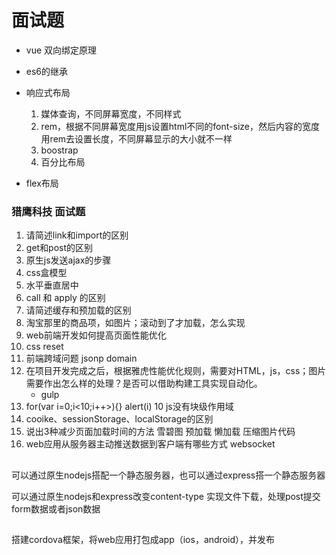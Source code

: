 # 面试题

* vue 双向绑定原理

* es6的继承

* 响应式布局
    1. 媒体查询，不同屏幕宽度，不同样式
    2. rem，根据不同屏幕宽度用js设置html不同的font-size，然后内容的宽度用rem去设置长度，不同屏幕显示的大小就不一样
    3. boostrap
    4. 百分比布局

* flex布局

### 猎鹰科技 面试题

1. 请简述link和import的区别
2. get和post的区别
3. 原生js发送ajax的步骤
4. css盒模型
5. 水平垂直居中
6. call 和 apply 的区别
7. 请简述缓存和预加载的区别
8. 淘宝那里的商品项，如图片；滚动到了才加载，怎么实现
9. web前端开发如何提高页面性能优化
10. css reset
11. 前端跨域问题
    jsonp domain
12. 在项目开发完成之后，根据雅虎性能优化规则，需要对HTML，js，css；图片需要作出怎么样的处理？是否可以借助构建工具实现自动化。
    * gulp
13. for(var i=0;i<10;i++>){} alert(i)
    10
    js没有块级作用域
14. cooike、sessionStorage、localStorage的区别
15. 说出3种减少页面加载时间的方法
    雪碧图
    预加载
    懒加载
    压缩图片代码
16. web应用从服务器主动推送数据到客户端有哪些方式
    websocket





## 

可以通过原生nodejs搭配一个静态服务器，也可以通过express搭一个静态服务器

可以通过原生nodejs和express改变content-type 实现文件下载，处理post提交form数据或者json数据



##

搭建cordova框架，将web应用打包成app（ios，android），并发布